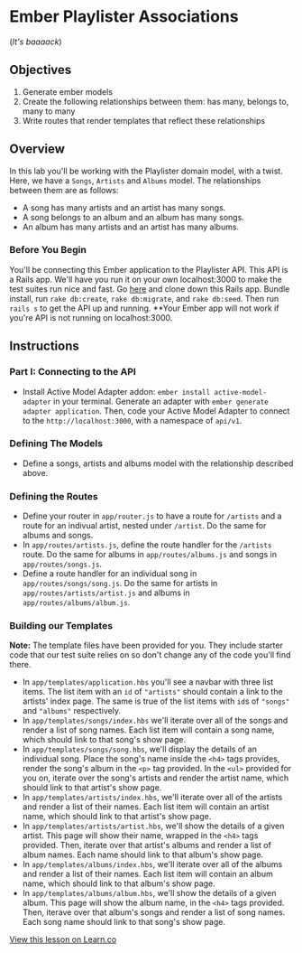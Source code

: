 
# Ember Playlister Associations

(*It's baaaack*)

## Objectives

1. Generate ember models
2. Create the following relationships between them: has many, belongs to, many to many
3. Write routes that render templates that reflect these relationships

## Overview

In this lab you'll be working with the Playlister domain model, with a twist. Here, we have a `Songs`, `Artists` and `Albums` model. The relationships between them are as follows:

* A song has many artists and an artist has many songs. 
* A song belongs to an album and an album has many songs. 
* An album has many artists and an artist has many albums.

### Before You Begin 

You'll be connecting this Ember application to the Playlister API. This API is a Rails app. We'll have you run it on your own localhost:3000 to make the test suites run nice and fast. Go [here](https://github.com/learn-co-curriculum/ember-playlister-api) and clone down this Rails app. Bundle install, run `rake db:create`,  `rake db:migrate`, and `rake db:seed`. Then run `rails s` to get the API up and running. **Your Ember app will not work if you're API is not running on localhost:3000. 

## Instructions

### Part I: Connecting to the API

* Install Active Model Adapter addon: `ember install active-model-adapter` in your terminal.
Generate an adapter with `ember generate adapter application`. Then, code your Active Model Adapter to connect to the `http://localhost:3000`, with a namespace of `api/v1`. 

### Defining The Models

* Define a songs, artists and albums model with the relationship described above. 

### Defining the Routes

* Define your router in `app/router.js` to have a route for `/artists` and a route for an indivual artist, nested under `/artist`. Do the same for albums and songs. 
* In `app/routes/artists.js`, define the route handler for the `/artists` route. Do the same for albums in `app/routes/albums.js` and songs in `app/routes/songs.js`. 
* Define a route handler for an individual song in `app/routes/songs/song.js`. Do the same for artists in `app/routes/artists/artist.js` and albums in `app/routes/albums/album.js`. 

### Building our Templates

**Note:** The template files have been provided for you. They include starter code that our test suite relies on so don't change any of the code you'll find there. 


* In `app/templates/application.hbs` you'll see a navbar with three list items. The list item with an `id` of `"artists"` should contain a link to the artists' index page. The same is true of the list items with `id`s of `"songs"` and `"albums"` respectively. 
* In `app/templates/songs/index.hbs` we'll iterate over all of the songs and render a list of song names. Each list item will contain a song name, which should link to that song's show page. 
* In `app/templates/songs/song.hbs`, we'll display the details of an individual song. Place the song's name inside the `<h4>` tags provides, render the song's album in the `<p>` tag provided. In the `<ul>` provided for you on, iterate over the song's artists and render the artist name, which should link to that artist's show page. 
* In `app/templates/artists/index.hbs`, we'll iterate over all of the artists and render a list of their names. Each list item will contain an artist name, which should link to that artist's show page. 
* In `app/templates/artists/artist.hbs`, we'll show the details of a given artist. This page will show their name, wrapped in the `<h4>` tags provided. Then, iterate over that artist's albums and render a list of album names. Each name should link to that album's show page.
* In `app/templates/albums/index.hbs`, we'll iterate over all of the albums and render a list of their names. Each list item will contain an album name, which should link to that album's show page. 
* In `app/templates/albums/album.hbs`, we'll show the details of a given album. This page will show the album name, in the `<h4>` tags provided. Then, iterave over that album's songs and render a list of song names. Each song name should link to that song's show page. 














<a href='https://learn.co/lessons/playlister-ember-associations' data-visibility='hidden'>View this lesson on Learn.co</a>
